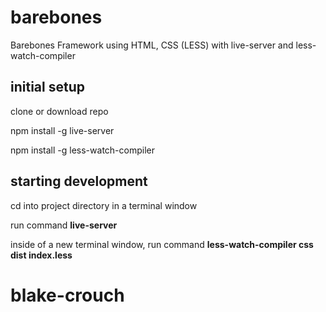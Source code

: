 # barebones
Barebones Framework using HTML, CSS (LESS) with live-server and less-watch-compiler

## initial setup
clone or download repo

npm install -g live-server

npm install -g less-watch-compiler

## starting development
cd into project directory in a terminal window

run command **live-server**

inside of a new terminal window, run command **less-watch-compiler css dist index.less**
# blake-crouch
